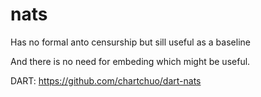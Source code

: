 # nats

Has no formal anto censurship but sill useful as a baseline

And there is no need for embeding which might be useful.

DART: https://github.com/chartchuo/dart-nats

